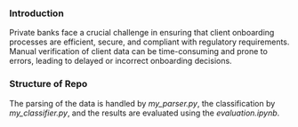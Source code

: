 ### Introduction
Private banks face a crucial challenge in ensuring that client onboarding processes are efficient, secure, and compliant with regulatory requirements. Manual verification of client data can be time-consuming and prone to errors, leading to delayed or incorrect onboarding decisions.

### Structure of Repo
The parsing of the data is handled by *my_parser.py*, the classification by *my_classifier.py*, and the results are evaluated using the *evaluation.ipynb*. 
